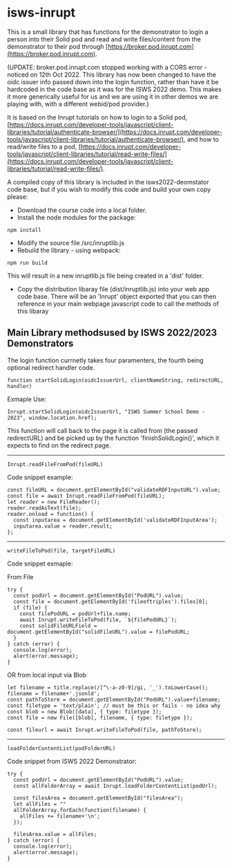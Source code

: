 # isws-inrupt
 
This is a small library that has functions for the demonstrator to login a person into their Solid pod and read and write files/content from the demonstrator to their pod through [https://broker.pod.inrupt.com](https://broker.pod.inrupt.com). 

(UPDATE: broker.pod.inrupt.com stopped working with a CORS error - noticed on 12th Oct 2022. This library has now been changed to have the oidc issuer info passed down into the login function, rather than have it be hardcoded in the code base as it was for the ISWS 2022 demo. This makes it more generically useful for us and we are using it in other demos we are playing with, with a different webid/pod provider.)
 
It is based on the Inrupt tutorials on how to login to a Solid pod, [https://docs.inrupt.com/developer-tools/javascript/client-libraries/tutorial/authenticate-browser/](https://docs.inrupt.com/developer-tools/javascript/client-libraries/tutorial/authenticate-browser/), and how to read/write files to a pod, [https://docs.inrupt.com/developer-tools/javascript/client-libraries/tutorial/read-write-files/](https://docs.inrupt.com/developer-tools/javascript/client-libraries/tutorial/read-write-files/).

A compiled copy of this library is included in the isws2022-deomstator code base, but if you wish to modify this code and build your own copy please:

* Download the course code into a local folder.
* Install the node modules for the package:
```
npm install
```
* Modify the source file /src/inruptlib.js
* Rebuild the library - using webpack:

```
npm run build
```
This will result in a new inruptlib.js file being created in a 'dist' folder.

* Copy the distribution libaray file (dist/inruptlib.js) into your web app code base. There will be an 'Inrupt' object exported that you can then reference in your main webpage javascript code to call the methods of this libaray

## Main Library methodsused by ISWS 2022/2023 Demonstrators 

The login function currnetly takes four paramenters, the fourth being optional redirect handler code.

```
function startSolidLogin(oidcIssuerUrl, clientNameString, redirectURL, handler) 
```

Exmaple Use:
```
Inrupt.startSolidLogin(oidcIssuerUrl, "ISWS Summer School Demo - 2023", window.location.href);
```

This function will call back to the page it is called from (the passed redirectURL) and be picked up by the function 'finishSolidLogin()', which it expects to find on the redirect page.

***
```
Inrupt.readFileFromPod(fileURL)
```
Code snippet example:
```
const fileURL = document.getElementById("validateRDFInputURL").value;
const file = await Inrupt.readFileFromPod(fileURL);
let reader = new FileReader();
reader.readAsText(file);
reader.onload = function() {
  const inputarea = document.getElementById('validateRDFInputArea');
  inputarea.value = reader.result;
};
```

***
```
writeFileToPod(file, targetFileURL)
```
Code snippet exmaple:

From File
```
try {
  const podUrl = document.getElementById("PodURL").value;
  const file = document.getElementById('fileoftriples').files[0];
  if (file) {
    const filePodURL = podUrl+file.name;
    await Inrupt.writeFileToPod(file, `${filePodURL}`);
    const solidFileURLField = document.getElementById("solidFileURL").value = filePodURL;
  }
} catch (error) {
  console.log(error);
  alert(error.message);
}
```

OR from local input via Blob
```
let filename = title.replace(/[^\-a-z0-9]/gi, '_').toLowerCase();
filename = filename+'.jsonld';
const pathToStore = document.getElementById("PodURL").value+filename;
const filetype = 'text/plain'; // must be this or fails - no idea why
const blob = new Blob([data], { type: filetype });
const file = new File([blob], filename, { type: filetype });

const fileurl = await Inrupt.writeFileToPod(file, pathToStore);
```

***
```
loadFolderContentList(podFolderURL)
```
Code snippet from ISWS 2022 Demonstrator:
```
try {
  const podUrl = document.getElementById("PodURL").value;
  const allFolderArray = await Inrupt.loadFolderContentList(podUrl);

  const filesArea = document.getElementById("filesArea");
  let allFiles = ""
  allFolderArray.forEach(function(filename) {
    allFiles += filename+'\n';
  });

  filesArea.value = allFiles;
} catch (error) {
  console.log(error);
  alert(error.message);
}
```
